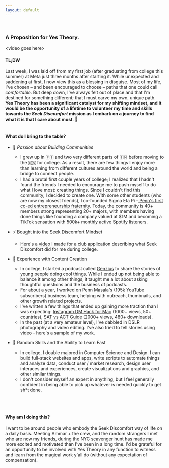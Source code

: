```yaml
---
layout: default
---
```


<br>

### A Proposition for Yes Theory.
\<video goes here>

#### TL;DW 
Last week, I was laid off from my first job (after graduating from college this summer) at Meta just three months after starting it. While unexpected and saddening at first, I now view this as a blessing in disguise. Most of my life, I've chosen – and been encouraged to choose – paths that one could call _comfortable_. But deep down, I've always felt out of place and that I'm destined for something different; that I must carve my own, unique path. **Yes Theory has been a  significant catalyst for my shifting mindset, and it would be the opportunity of a lifetime to volunteer my time and skills towards the _Seek Discomfort_ mission as I embark on a journey to find what it is that I care about most**. 🔭
<br>
<br>

#### What do I bring to the table?
- 🏡 _Passion about Building Communities_
    - I grew up in 🇫🇮 and two very different parts of 🇮🇳 before moving to the 🇺🇸 for college. As a result, there are few things I enjoy more than learning from different cultures around the world and being a bridge to connect people.
    - I had a brutal first couple years of college; I realized that I hadn't found the friends I needed to encourage me to push myself to do what I love most: creating things. Since I couldn't find this community, I decided to create one. With some other students (who are now my closest friends), I co-founded Sigma Eta Pi –<a href="https://www.34st.com/article/2021/04/entrepreneurship-fraternity-sep-sigma-eta-pi-kunal-abichandani-avni-ahuja-penn-pre-professional-community" target="_blank"> Penn's first co-ed entrepreneurship fraternity</a>. Today, the community is 40+ members strong representing 20+ majors, with members having done things like founding a company valued at $1M and becoming a TikTok sensation with 500k+ monthly active Spotify listeners.

- ⚡ Bought into the Seek Discomfort Mindset
    - Here's a <a href="https://drive.google.com/file/d/1Ww_iw3Ib5Fc8_hK1IW24QTHdHT5fzi7I/view?usp=sharing" target="_blank">video</a> I made for a club application describing what Seek Discomfort did for me during college. 
- 📸 Experience with Content Creation
    - In college, I started a podcast called <a href="https://open.spotify.com/show/12arhcyYje4NKhNHqKpp1M?si=4742c69724b84f24" target="_blank">Genzius</a> to share the stories of young people doing cool things. While I ended up not being able to balance it among other things, it taught me a lot about asking thoughtful questions and the business of podcasts.
    - For about a year, I worked on Penn Masala's (195k YouTube subscribers) business team, helping with outreach, thumbnails, and other growth related projects.
    - I've written a few things that ended up gaining more traction than I was expecting: <a href="https://github.com/kunalabichandani/kunalabichandani.github.io/blob/8ed0786a3188d0e445d74231370901672d946b0b/_posts/2019-07-11-how-to-use-instagram-dm-on-your-mac-free-no-third-party-apps.md" target="_blank">Instagram DM Hack for Mac</a> (1000+ views, 50+ countries), <a href="https://files.fm/f/9subh58g" target="_blank">SAT vs ACT Guide</a> (2000+ views, 480+ downloads).
    - In the past (at a very amateur level), I've dabbled in DSLR photography and video editing. I've also tried to tell stories using video - here's a sample of my <a href="https://drive.google.com/file/d/1a2sKGAPnaY77dDpjmUraPGqEykOigyUm/view?usp=sharing" target="_blank">work</a>. 
- 🚀 Random Skills and the Ability to Learn Fast
    - In college, I double majored in Computer Science and Design. I can build full-stack websites and apps, write scripts to automate things and analyze data, conduct user / market research, design user interaces and experiences, create visualizations and graphics, and other similar things. 
    - I don't consider myself an expert in anything, but I feel generally confident in being able to pick up whatever is needed quickly to get sh*t done.
<br>
<br>

#### Why am I doing this?
I want to be around people who embody the Seek Discomfort way of life on a daily basis. Meeting Ammar + the crew, and the random strangers I met who are now my friends, during the NYC scavenger hunt has made me more excited and motivated than I've been in a long time. I'd be grateful for an opportunity to be involved with Yes Theory in any function to witness and learn from the magical work y'all do (without any expectation of compensation).